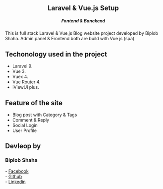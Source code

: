<h2 align="center"> 
    Laravel & Vue.js Setup
</h2>
<h5 align="center">Fontend & Banckend </h5>

This is full stack Laravel & Vue.js Blog website project developed by Biplob Shaha. Admin panel & Frontend both are build with Vue js (spa) 





## Techonology used in the project
- Laravel 9.
- Vue 3.
- Vuex 4.
- Vue Router 4.
- iViewUi plus.


## Feature of the site

- Blog post with Category & Tags
- Comment & Reply
- Social Login
- User Profile





## Devleop by 
<h3>Biplob Shaha</h3>
- <a href="https://facebook.com/devbipu">Facebook</a><br>
- <a href="https://github.com/devbipu">Github</a><br>
- <a href="https://linkedin.com/in/devbipu">Linkedin</a><br>

